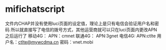 # mifichatscript
文件内CHAP并没有使用luci页面的设定值，理论上是只有电信会验证用户名和密码
所以就直接写了电信的拨号方式，其他运营商就可以只在luci页面内更改APN之后运行了
移动4G：
  APN：cmnet
联通4G：
  APN:3gnet
电信4G:
  APN:ctlte
  用户名：ctlte@mywcdma.cn
  密码：vnet.mobi
  
